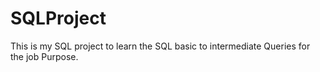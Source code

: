 # SQLProject
This is my SQL project to learn the SQL basic to intermediate Queries for the job Purpose.
